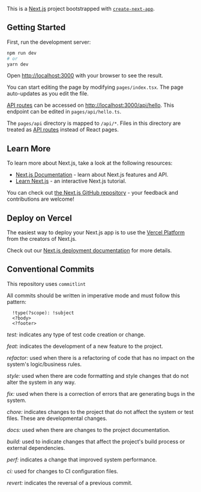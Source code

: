 This is a [Next.js](https://nextjs.org/) project bootstrapped with [`create-next-app`](https://github.com/vercel/next.js/tree/canary/packages/create-next-app).

## Getting Started

First, run the development server:

```bash
npm run dev
# or
yarn dev
```

Open [http://localhost:3000](http://localhost:3000) with your browser to see the result.

You can start editing the page by modifying `pages/index.tsx`. The page auto-updates as you edit the file.

[API routes](https://nextjs.org/docs/api-routes/introduction) can be accessed on [http://localhost:3000/api/hello](http://localhost:3000/api/hello). This endpoint can be edited in `pages/api/hello.ts`.

The `pages/api` directory is mapped to `/api/*`. Files in this directory are treated as [API routes](https://nextjs.org/docs/api-routes/introduction) instead of React pages.

## Learn More

To learn more about Next.js, take a look at the following resources:

- [Next.js Documentation](https://nextjs.org/docs) - learn about Next.js features and API.
- [Learn Next.js](https://nextjs.org/learn) - an interactive Next.js tutorial.

You can check out [the Next.js GitHub repository](https://github.com/vercel/next.js/) - your feedback and contributions are welcome!

## Deploy on Vercel

The easiest way to deploy your Next.js app is to use the [Vercel Platform](https://vercel.com/new?utm_medium=default-template&filter=next.js&utm_source=create-next-app&utm_campaign=create-next-app-readme) from the creators of Next.js.

Check out our [Next.js deployment documentation](https://nextjs.org/docs/deployment) for more details.

## Conventional Commits

This repository uses `commitlint`

All commits should be written in imperative mode and must follow this pattern:

```
  !type(?scope): !subject
  <?body>
  <?footer>
```

_test:_ indicates any type of test code creation or change.

_feat:_ indicates the development of a new feature to the project.

_refactor:_ used when there is a refactoring of code that has no impact on the system's logic/business rules.

_style:_ used when there are code formatting and style changes that do not alter the system in any way.

_fix:_ used when there is a correction of errors that are generating bugs in the system.

_chore:_ indicates changes to the project that do not affect the system or test files. These are developmental changes.

_docs:_ used when there are changes to the project documentation.

_build:_ used to indicate changes that affect the project's build process or external dependencies.

_perf:_ indicates a change that improved system performance.

_ci:_ used for changes to CI configuration files.

_revert:_ indicates the reversal of a previous commit.

